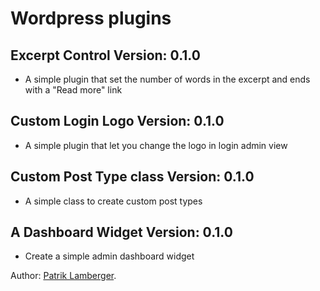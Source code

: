 # Wordpress plugins

## Excerpt Control Version: 0.1.0
- A simple plugin that set the number of words in the excerpt and ends with a "Read more" link

## Custom Login Logo Version: 0.1.0
- A simple plugin that let you change the logo in login admin view

## Custom Post Type class Version: 0.1.0
- A simple class to create custom post types

## A Dashboard Widget Version: 0.1.0
- Create a simple admin dashboard widget

Author: [Patrik Lamberger](http://patriklamberger.se/).
